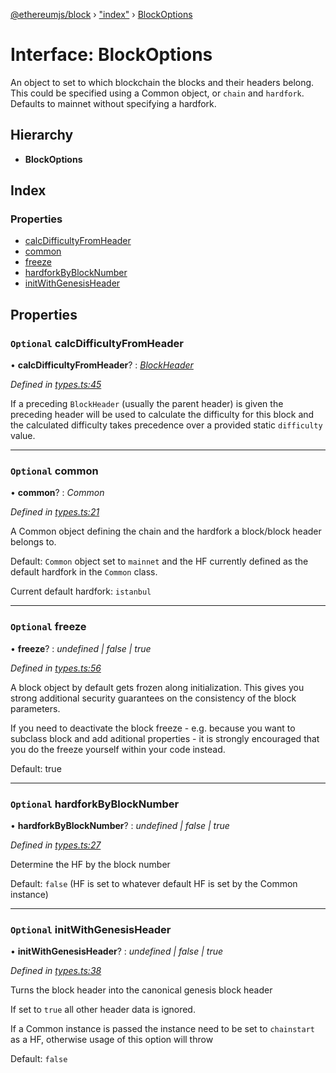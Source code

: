 [@ethereumjs/block](../README.md) › ["index"](../modules/_index_.md) › [BlockOptions](_index_.blockoptions.md)

# Interface: BlockOptions

An object to set to which blockchain the blocks and their headers belong. This could be specified
using a Common object, or `chain` and `hardfork`. Defaults to mainnet without specifying a
hardfork.

## Hierarchy

* **BlockOptions**

## Index

### Properties

* [calcDifficultyFromHeader](_index_.blockoptions.md#optional-calcdifficultyfromheader)
* [common](_index_.blockoptions.md#optional-common)
* [freeze](_index_.blockoptions.md#optional-freeze)
* [hardforkByBlockNumber](_index_.blockoptions.md#optional-hardforkbyblocknumber)
* [initWithGenesisHeader](_index_.blockoptions.md#optional-initwithgenesisheader)

## Properties

### `Optional` calcDifficultyFromHeader

• **calcDifficultyFromHeader**? : *[BlockHeader](../classes/_index_.blockheader.md)*

*Defined in [types.ts:45](https://github.com/ethereumjs/ethereumjs-vm/blob/master/packages/block/src/types.ts#L45)*

If a preceding `BlockHeader` (usually the parent header) is given the preceding
header will be used to calculate the difficulty for this block and the calculated
difficulty takes precedence over a provided static `difficulty` value.

___

### `Optional` common

• **common**? : *Common*

*Defined in [types.ts:21](https://github.com/ethereumjs/ethereumjs-vm/blob/master/packages/block/src/types.ts#L21)*

A Common object defining the chain and the hardfork a block/block header belongs to.

Default: `Common` object set to `mainnet` and the HF currently defined as the default
hardfork in the `Common` class.

Current default hardfork: `istanbul`

___

### `Optional` freeze

• **freeze**? : *undefined | false | true*

*Defined in [types.ts:56](https://github.com/ethereumjs/ethereumjs-vm/blob/master/packages/block/src/types.ts#L56)*

A block object by default gets frozen along initialization. This gives you
strong additional security guarantees on the consistency of the block parameters.

If you need to deactivate the block freeze - e.g. because you want to subclass block and
add aditional properties - it is strongly encouraged that you do the freeze yourself
within your code instead.

Default: true

___

### `Optional` hardforkByBlockNumber

• **hardforkByBlockNumber**? : *undefined | false | true*

*Defined in [types.ts:27](https://github.com/ethereumjs/ethereumjs-vm/blob/master/packages/block/src/types.ts#L27)*

Determine the HF by the block number

Default: `false` (HF is set to whatever default HF is set by the Common instance)

___

### `Optional` initWithGenesisHeader

• **initWithGenesisHeader**? : *undefined | false | true*

*Defined in [types.ts:38](https://github.com/ethereumjs/ethereumjs-vm/blob/master/packages/block/src/types.ts#L38)*

Turns the block header into the canonical genesis block header

If set to `true` all other header data is ignored.

If a Common instance is passed the instance need to be set to `chainstart` as a HF,
otherwise usage of this option will throw

Default: `false`
